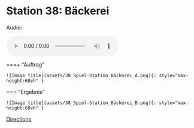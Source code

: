 
# Station 38: Bäckerei

Audio: 

<audio controls>
  <source src="https://github.com/kipppunkte/kipppunkte/raw/gh-pages/assets/38_Bäckerei.mp3" type="audio/mpeg">
  Your browser does not support the audio tag.
</audio>

===+ "Auftrag"

    ![Image title](assets/38_Spiel-Station_Bäckerei_A.png){: style="max-height:60vh" }


=== "Ergebnis"

    ![Image title](assets/38_Spiel-Station_Bäckerei_B.png){: style="max-height:60vh" }


[Directions](https://www.google.com/maps/dir/?api=1&travelmode=walking&destination=47.7972473,13.0219978)